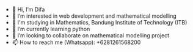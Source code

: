 - 👋 Hi, I’m Difa
- 👀 I’m interested in web development and mathematical modelling
- 🏫 I'm studying in Mathematics, Bandung Institute of Technology (ITB)
- 🌱 I’m currently learning python
- 💞️ I’m looking to collaborate on mathematical modelling project
- 📫 How to reach me (Whatsapp): +6281261568200

<!---
difawa/difawa is a ✨ special ✨ repository because its `README.md` (this file) appears on your GitHub profile.
You can click the Preview link to take a look at your changes.
--->
